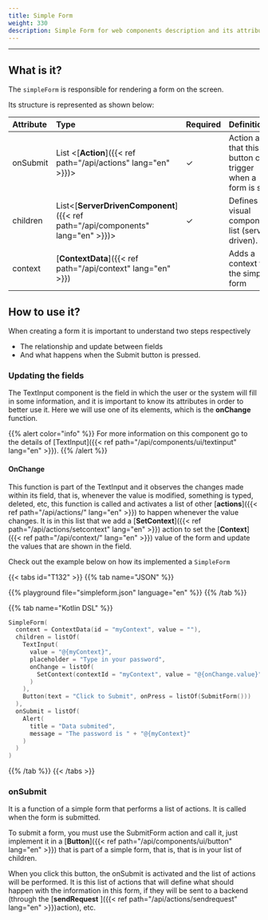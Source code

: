 ```yaml
---
title: Simple Form
weight: 330
description: Simple Form for web components description and its attributes
---
```


---

## What is it?

The `simpleForm` is responsible for rendering a form on the screen.

Its structure is represented as shown below:

| Attribute | Type                                                          | Required | Definition                                                     |
| :-------- | :------------------------------------------------------------ | :------- | :------------------------------------------------------------- |
| ​onSubmit | List &lt;[**Action**]({{< ref path="/api/actions" lang="en" >}})&gt;                  | ✓        | Action array that this button can trigger when a form is sent. |
| children  | List&lt;[**ServerDrivenComponent**]({{< ref path="/api/components" lang="en" >}})&gt; | ✓        | Defines the visual components list \(server driven\).          |
| context   | **​**[**ContextData**]({{< ref path="/api/context" lang="en" >}})**​**                | ​        | Adds a context to the simple form                              |

## How to use it?

When creating a form it is important to understand two steps respectively

- The relationship and update between fields
- And what happens when the Submit button is pressed.

### Updating the fields

The TextInput component is the field in which the user or the system will fill in some information, and it is important to know its attributes in order to better use it. Here we will use one of its elements, which is the **onChange** function.

{{% alert color="info" %}}
For more information on this component go to the details of [TextInput]({{< ref path="/api/components/ui/textinput" lang="en" >}}).
{{% /alert %}}

#### OnChange

This function is part of the TextInput and it observes the changes made within its field, that is, whenever the value is modified, something is typed, deleted, etc, this function is called and activates a list of other [**actions**]({{< ref path="/api/actions/" lang="en" >}}) to happen whenever the value changes. It is in this list that we add a [**SetContext**]({{< ref path="/api/actions/setcontext" lang="en" >}}) action to set the [**Context**]({{< ref path="/api/context/" lang="en" >}}) value of the form and update the values ​​that are shown in the field.

Check out the example below on how its implemented a `SimpleForm`

{{< tabs id="T132" >}}
{{% tab name="JSON" %}}

<!-- json-playground:simpleform.json
{
  "_beagleComponent_":"beagle:simpleForm",
  "context":{
    "id":"myContext",
    "value":""
  },
  "onSubmit":[
    {
      "_beagleAction_":"beagle:alert",
      "title":"Data submited",
      "message":"The password is @{myContext}"
    }
  ],
  "children":[
    {
      "_beagleComponent_":"beagle:textInput",
      "value":"@{myContext}",
      "placeholder":"Type in your password",
      "onChange":[
        {
          "_beagleAction_":"beagle:setContext",
          "contextId":"myContext",
          "value":"@{onChange.value}"
        }
      ]
    },
    {
      "_beagleComponent_":"beagle:button",
      "text":"Click to Submit",
      "onPress":[
        {
          "_beagleAction_":"beagle:submitForm"
        }
      ]
    }
  ]
}
-->

{{% playground file="simpleform.json" language="en" %}}
{{% /tab %}}

{{% tab name="Kotlin DSL" %}}

```kotlin
SimpleForm(
  context = ContextData(id = "myContext", value = ""),
  children = listOf(
    TextInput(
      value = "@{myContext}",
      placeholder = "Type in your password",
      onChange = listOf(
        SetContext(contextId = "myContext", value = "@{onChange.value}")
      )
    ),
    Button(text = "Click to Submit", onPress = listOf(SubmitForm()))
  ),
  onSubmit = listOf(
    Alert(
      title = "Data submited",
      message = "The password is " + "@{myContext}"
    )
  )
)
```

{{% /tab %}}
{{< /tabs >}}

### onSubmit

It is a function of a simple form that performs a list of actions. It is called when the form is submitted.

To submit a form, you must use the SubmitForm action and call it, just implement it in a [**Button**]({{< ref path="/api/components/ui/button" lang="en" >}}) that is part of a simple form, that is, that is in your list of children.

When you click this button, the onSubmit is activated and the list of actions will be performed. It is this list of actions that will define what should happen with the information in this form, if they will be sent to a backend \(through the [**sendRequest** ]({{< ref path="/api/actions/sendrequest" lang="en" >}})action\), etc.
